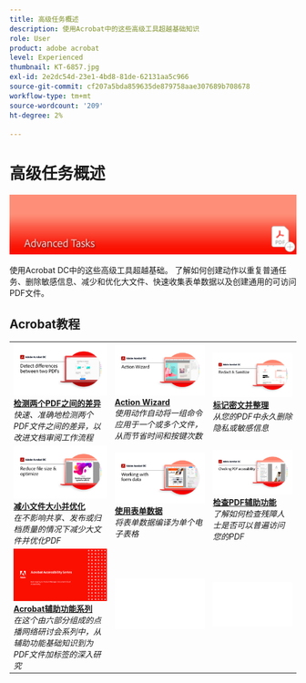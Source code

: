 ```yaml
---
title: 高级任务概述
description: 使用Acrobat中的这些高级工具超越基础知识
role: User
product: adobe acrobat
level: Experienced
thumbnail: KT-6857.jpg
exl-id: 2e2dc54d-23e1-4bd8-81de-62131aa5c966
source-git-commit: cf207a5bda859635de879758aae307689b708678
workflow-type: tm+mt
source-wordcount: '209'
ht-degree: 2%

---
```


# 高级任务概述

![Acrobat快速入门图像](../assets/Hero-AdvancedTasks.png)

使用Acrobat DC中的这些高级工具超越基础。 了解如何创建动作以重复普通任务、删除敏感信息、减少和优化大文件、快速收集表单数据以及创建通用的可访问PDF文件。

## Acrobat教程

<table style="table-layout:fixed">
<tr>
  <td>
    <a href="compare.md">
      <img alt="检测两个PDF之间的差异" src="../assets/Compare_1280.png" />
    </a>
    <div>
    <a href="compare.md"><strong>检测两个PDF之间的差异</strong></a>
    </div>
    <em>快速、准确地检测两个PDF文件之间的差异，以改进文档审阅工作流程</em>
    <br>
  </td>
  <td>
    <a href="action.md">
      <img alt="Action Wizard" src="../assets/Action.jpg" />
    </a>
    <div>
    <a href="action.md"><strong>Action Wizard</strong></a>
    </div>
    <em>使用动作自动将一组命令应用于一个或多个文件，从而节省时间和按键次数</em>
    <br>
  </td>
  <td>
    <a href="redact.md">
      <img alt="标记密文并整理" src="../assets/Redact.jpg" />
    </a>
    <div>
    <a href="redact.md"><strong>标记密文并整理</strong></a>
    </div>
    <em>从您的PDF中永久删除隐私或敏感信息</em>
    <br>
  </td>  
</tr>
<tr>
  <td>
    <a href="reduce.md">
      <img alt="减小文件大小并优化" src="../assets/Reduce.jpg" />
    </a>
    <div>
    <a href="reduce.md"><strong>减小文件大小并优化</strong></a>
    </div>
    <em>在不影响共享、发布或归档质量的情况下减少大文件并优化PDF</em>
    <br>
  </td>
  <td>
    <a href="formdata.md">
      <img alt="Action Wizard" src="../assets/FormData.jpg" />
    </a>
    <div>
    <a href="formdata.md"><strong>使用表单数据</strong></a>
    </div>
    <em>将表单数据编译为单个电子表格</em>
    <br>
  </td>
  <td>
    <a href="accessibility.md">
      <img alt="检查PDF辅助功能" src="../assets/Checkingaccessible_1280.jpg" />
    </a>
    <div>
    <a href="accessibility.md"><strong>检查PDF辅助功能</strong></a>
    </div>
    <em>了解如何检查残障人士是否可以普遍访问您的PDF</em>
    <br>
  </td>
</tr>
<tr>
  <td>
    <a href="accessibility-series.md">
      <img alt="准备具有辅助工具的PDF文件" src="../assets/Accessibilityseries_1280.png" />
    </a>
    <div>
    <a href="accessibility-series.md"><strong>Acrobat辅助功能系列</strong></a>
    </div>
    <em>在这个由六部分组成的点播网络研讨会系列中，从辅助功能基础知识到为PDF文件加标签的深入研究</em>
    <br>
  </td>
  <td>
   <img alt="间隔符" src="../assets/Whitespacer.png" />
    <div>
    <br>
  </td>
  <td>
   <img alt="间隔符" src="../assets/Whitespacer.png" />
    <div>
    <br>
  </td>
</tr>
</table>
